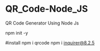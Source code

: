 # QR_Code-Node_JS
QR Code Generator Using Node Js

npm init -y

#install
npm i qrcode
npm i inquirer@8.2.5
